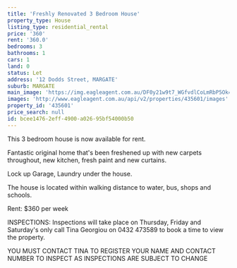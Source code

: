 ```yaml
---
title: 'Freshly Renovated 3 Bedroom House'
property_type: House
listing_type: residential_rental
price: '360'
rent: '360.0'
bedrooms: 3
bathrooms: 1
cars: 1
land: 0
status: Let
address: '12 Dodds Street, MARGATE'
suburb: MARGATE
main_image: 'https://img.eagleagent.com.au/DF0y21w9t7_WGfvdlCoLmRbP5Ok=/1280x854/smart/https://s3-us-west-2.amazonaws.com/eagleagent-orig/images/6826020/414428531-image-M.jpg'
images: 'http://www.eagleagent.com.au/api/v2/properties/435601/images'
property_id: '435601'
price_search: null
id: bcee1476-2eff-4900-a026-95bf54000b50
---
```

This 3 bedroom house is now available for rent.

Fantastic original home that's been freshened up with new carpets throughout, new kitchen, fresh paint and new curtains.

Lock up Garage, Laundry under the house.

The house is located within walking distance to water, bus, shops and schools.

Rent: $360 per week

INSPECTIONS:
Inspections will take place on Thursday, Friday and Saturday's only call Tina Georgiou on 0432 473589 to book a time to view the property.

YOU MUST CONTACT TINA TO REGISTER YOUR NAME AND CONTACT NUMBER TO INSPECT AS INSPECTIONS ARE SUBJECT TO CHANGE